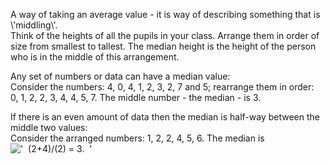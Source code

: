 A way of taking an average value - it is way of describing something
that is \\'middling\\'.\
 Think of the heights of all the pupils in your class. Arrange them in
order of size from smallest to tallest. The median height is the height
of the person who is in the middle of this arrangement.

Any set of numbers or data can have a median value:\
 Consider the numbers: 4, 0, 4, 1, 2, 3, 2, 7 and 5; rearrange them in
order:\
 0, 1, 2, 2, 3, 4, 4, 5, 7. The middle number - the median - is 3.

If there is an even amount of data then the median is half-way between
the middle two values:\
 Consider the arranged numbers: 1, 2, 2, 4, 5, 6. The median is
!['  (2+4)/(2) = 3.  '](../dictionary/equation_images/158.1..png)
